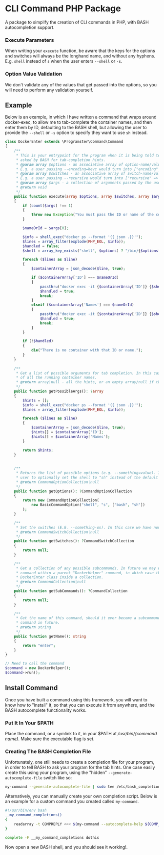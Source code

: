 CLI Command PHP Package
=======================

A package to simplify the creation of CLI commands in PHP, with BASH autocompletion support.


### Execute Parameters
When writing your `execute` function, be aware that the keys for the options and switches will 
always be the longhand name, and without any hyphens. E.g. `shell` instead of `s` when the user 
enters `--shell` or `-s`.

### Option Value Validation
We don't validate any of the values that get passed into the options, so you will need to perform
any validation yourself.


## Example
Below is an example, in which I have written a command that wraps around docker-exec, to allow
me to tab-complete the container names, and then enter them by ID, defaulting to the BASH shell,
but allowing the user to provide the `--shell` or `-s` option to specify they want to use `sh` 
instead.

```php
class DockerEnter extends \Programster\Command\Command
{
    /**
     * This is your entrypoint for the program when it is being told to execute, and not being
     * asked by BASH for tab-completion hints. 
     * @param array $options - an associative array of option-name/value pairs provided by the user.
     * E.g. a user passing --encoding=hevc would turn into ["encoding" => "hevc"]
     * @param array $switches - an associative array of switch-name/value pairs provided by the user.
     * E.g. a user passing --recursive would turn into ["recursive" => true]
     * @param array $args - a collection of arguments passed by the user.
     * @return void
     */
    public function execute(array $options, array $switches, array $args): void
    {
        if (count($args) !== 1)
        {
            throw new Exception("You must pass the ID or name of the container you wish to enter.");
        }

        $nameOrId = $args[0];

        $info = shell_exec("docker ps --format '{{ json .}}'");
        $lines = array_filter(explode(PHP_EOL, $info));
        $handled = false;
        $shell = array_key_exists("shell", $options) ? "/bin/{$options['shell']}" : "/bin/bash";

        foreach ($lines as $line)
        {
            $containerArray = json_decode($line, true);

            if ($containerArray['ID'] === $nameOrId)
            {
                passthru("docker exec -it {$containerArray['ID']} {$shell}");
                $handled = true;
                break;
            }
            elseif ($containerArray['Names'] === $nameOrId)
            {
                passthru("docker exec -it {$containerArray['ID']} {$shell}");
                $handled = true;
                break;
            }
        }

        if (!$handled)
        {
            die("There is no container with that ID or name.");
        }
    }
    
    /**
     * Get a list of possible arguments for tab completion. In this case, we want to return a list
     * of all the running container names. 
     * @return array|null - all the hints, or an empty array/null if there are none.
     */
    public function getPossibleArgs(): ?array
    {
        $hints = [];
        $info = shell_exec("docker ps --format '{{ json .}}'");
        $lines = array_filter(explode(PHP_EOL, $info));

        foreach ($lines as $line)
        {
            $containerArray = json_decode($line, true);
            $hints[] = $containerArray['ID'];
            $hints[] = $containerArray['Names'];
        }

        return $hints;
    }
    
    
    /**
     * Returns the list of possible options (e.g. --something=value). In this case we allow the
     * user to optionally set the shell to "sh" instead of the default of "bash"
     * @return CommandOptionCollection|null
     */
    public function getOptions(): ?CommandOptionCollection
    {
        return new CommandOptionCollection(
            new BasicCommandOption("shell", "s", ["bash", "sh"])
        );
    }

    /**
     * Set the switches (E.G. --something-on). In this case we have none.  
     * @return CommandSwitchCollection|null
     */
    public function getSwitches(): ?CommandSwitchCollection
    {
        return null;
    }

    /**
     * Get a collection of any possible subcommands. In future we may wrap this DockerEnter 
     * command within a parent "DockerHelper" command, in which case this would return the
     * DockerEnter class inside a collection.
     * @return CommandCollection|null
     */
    public function getSubCommands(): ?CommandCollection
    {
        return null;
    }

    /**
     * Get the name of this command, should it ever become a subcommand of another  
     * command in future.
     * @return string
     */
    public function getName(): string
    {
        return "enter";
    }
}

// Need to call the command
$command = new DockerHelper();
$command->run();
```

## Install Command
Once you have built a command using this framework, you will want to know how to "install" it,
so that you can execute it from anywhere, and the BASH autocomplete functionality works.

### Put It In Your $PATH
Place the command, or a symlink to it, in your $PATH at */usr/bin/{command name}*. Make sure the
executable flag is set.


### Creating The BASH Completion File
Unfortunately, one still needs to create a completion file for your program, in order to tell 
BASH to ask your program for the tab hints. One case easily create this using your program, using
the "hidden" `--generate-autocomplete-file` switch like so:

```bash
my-command --generate-autocomplete-file | sudo tee /etc/bash_completion.d/dothis-completion.bash > /dev/null
```

Alternatively, you can manually create your own completion script. Below is an example for a custom 
command you created called `my-command`.

```bash
#!/usr/bin/env bash
__my_command_completions()
{
    readarray -t COMPREPLY <<< $(my-command --autocomplete-help ${COMP_POINT} ${COMP_LINE})
}

complete -F __my_command_completions dothis
```

Now open a new BASH shell, and you should see it working!.



